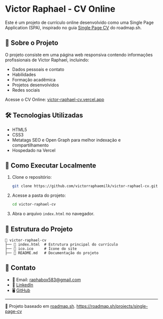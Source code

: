 # Victor Raphael - CV Online

Este é um projeto de currículo online desenvolvido como uma Single Page Application (SPA), inspirado no guia [Single Page CV](https://roadmap.sh/projects/single-page-cv) do roadmap.sh.

## 📌 Sobre o Projeto

O projeto consiste em uma página web responsiva contendo informações profissionais de Victor Raphael, incluindo:
- Dados pessoais e contato
- Habilidades
- Formação acadêmica
- Projetos desenvolvidos
- Redes sociais

Acesse o CV Online: [victor-raphael-cv.vercel.app](https://victor-raphael-cv.vercel.app/)

## 🛠️ Tecnologias Utilizadas

- HTML5
- CSS3
- Metatags SEO e Open Graph para melhor indexação e compartilhamento
- Hospedado na Vercel

## 🚀 Como Executar Localmente

1. Clone o repositório:
   ```bash
   git clone https://github.com/victorraphaemilk/victor-raphael-cv.git
   ```
2. Acesse a pasta do projeto:
   ```bash
   cd victor-raphael-cv
   ```
3. Abra o arquivo `index.html` no navegador.

## 📜 Estrutura do Projeto

```
📂 victor-raphael-cv
├── 📄 index.html  # Estrutura principal do currículo
├── 📄 ico.ico     # Ícone do site
├── 📜 README.md   # Documentação do projeto
```

## 📢 Contato

- 📧 Email: raphabox583@gmail.com
- 🔗 [LinkedIn](https://www.linkedin.com/in/victorraphaelleite/)
- 🖥️ [GitHub](https://github.com/victorraphaemilk)

---

📌 Projeto baseado em [roadmap.sh](https://roadmap.sh/projects/single-page-cv).
https://roadmap.sh/projects/single-page-cv
